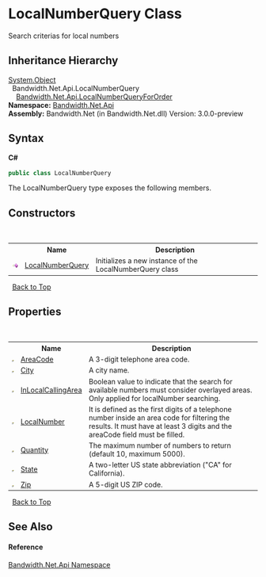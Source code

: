 ﻿# LocalNumberQuery Class
 

Search criterias for local numbers


## Inheritance Hierarchy
<a href="http://msdn2.microsoft.com/en-us/library/e5kfa45b" target="_blank">System.Object</a><br />&nbsp;&nbsp;Bandwidth.Net.Api.LocalNumberQuery<br />&nbsp;&nbsp;&nbsp;&nbsp;<a href ="T_Bandwidth_Net_Api_LocalNumberQueryForOrder.md">Bandwidth.Net.Api.LocalNumberQueryForOrder</a><br />
**Namespace:**&nbsp;<a href ="N_Bandwidth_Net_Api.md">Bandwidth.Net.Api</a><br />**Assembly:**&nbsp;Bandwidth.Net (in Bandwidth.Net.dll) Version: 3.0.0-preview

## Syntax

**C#**<br />
``` C#
public class LocalNumberQuery
```

The LocalNumberQuery type exposes the following members.


## Constructors
&nbsp;<table><tr><th></th><th>Name</th><th>Description</th></tr><tr><td>![Public method](media/pubmethod.gif "Public method")</td><td><a href ="M_Bandwidth_Net_Api_LocalNumberQuery__ctor.md">LocalNumberQuery</a></td><td>
Initializes a new instance of the LocalNumberQuery class</td></tr></table>&nbsp;
<a href="#localnumberquery-class">Back to Top</a>

## Properties
&nbsp;<table><tr><th></th><th>Name</th><th>Description</th></tr><tr><td>![Public property](media/pubproperty.gif "Public property")</td><td><a href ="P_Bandwidth_Net_Api_LocalNumberQuery_AreaCode.md">AreaCode</a></td><td>
A 3-digit telephone area code.</td></tr><tr><td>![Public property](media/pubproperty.gif "Public property")</td><td><a href ="P_Bandwidth_Net_Api_LocalNumberQuery_City.md">City</a></td><td>
A city name.</td></tr><tr><td>![Public property](media/pubproperty.gif "Public property")</td><td><a href ="P_Bandwidth_Net_Api_LocalNumberQuery_InLocalCallingArea.md">InLocalCallingArea</a></td><td>
Boolean value to indicate that the search for available numbers must consider overlayed areas. Only applied for localNumber searching.</td></tr><tr><td>![Public property](media/pubproperty.gif "Public property")</td><td><a href ="P_Bandwidth_Net_Api_LocalNumberQuery_LocalNumber.md">LocalNumber</a></td><td>
It is defined as the first digits of a telephone number inside an area code for filtering the results. It must have at least 3 digits and the areaCode field must be filled.</td></tr><tr><td>![Public property](media/pubproperty.gif "Public property")</td><td><a href ="P_Bandwidth_Net_Api_LocalNumberQuery_Quantity.md">Quantity</a></td><td>
The maximum number of numbers to return (default 10, maximum 5000).</td></tr><tr><td>![Public property](media/pubproperty.gif "Public property")</td><td><a href ="P_Bandwidth_Net_Api_LocalNumberQuery_State.md">State</a></td><td>
A two-letter US state abbreviation ("CA" for California).</td></tr><tr><td>![Public property](media/pubproperty.gif "Public property")</td><td><a href ="P_Bandwidth_Net_Api_LocalNumberQuery_Zip.md">Zip</a></td><td>
A 5-digit US ZIP code.</td></tr></table>&nbsp;
<a href="#localnumberquery-class">Back to Top</a>

## See Also


#### Reference
<a href ="N_Bandwidth_Net_Api.md">Bandwidth.Net.Api Namespace</a><br />